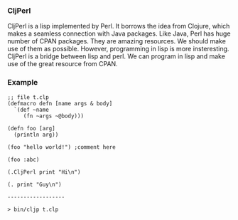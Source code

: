 ### CljPerl

CljPerl is a lisp implemented by Perl. It borrows the idea from Clojure,
which makes a seamless connection with Java packages.
Like Java, Perl has huge number of CPAN packages.
They are amazing resources. We should make use of them as possible.
However, programming in lisp is more insteresting.
CljPerl is a bridge between lisp and perl. We can program in lisp and
make use of the great resource from CPAN.

### Example

	;; file t.clp
	(defmacro defn [name args & body]
	  `(def ~name
	     (fn ~args ~@body)))
	
	(defn foo [arg]
	  (println arg))
	
	(foo "hello world!") ;comment here
	
	(foo :abc)
	
	(.CljPerl print "Hi\n")
	
	(. print "Guy\n")

	------------------

	> bin/cljp t.clp
